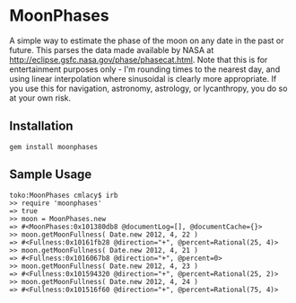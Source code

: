 MoonPhases
====================
A simple way to estimate the phase of the moon on any date in the past or future.  This parses the data made available by NASA at http://eclipse.gsfc.nasa.gov/phase/phasecat.html.
Note that this is for entertainment purposes only - I'm rounding times to the nearest day, and using linear interpolation where sinusoidal is clearly more appropriate.  If you use this for navigation, astronomy, astrology, or lycanthropy, you do so at your own risk.

Installation
------------
	gem install moonphases

Sample Usage
----------------------------
	toko:MoonPhases cmlacy$ irb
	>> require 'moonphases'
	=> true
	>> moon = MoonPhases.new
	=> #<MoonPhases:0x101380db8 @documentLog=[], @documentCache={}>
	>> moon.getMoonFullness( Date.new 2012, 4, 22 )
	=> #<Fullness:0x10161fb28 @direction="+", @percent=Rational(25, 4)>
	>> moon.getMoonFullness( Date.new 2012, 4, 21 )
	=> #<Fullness:0x1016067b8 @direction="+", @percent=0>
	>> moon.getMoonFullness( Date.new 2012, 4, 23 )
	=> #<Fullness:0x101594320 @direction="+", @percent=Rational(25, 2)>
	>> moon.getMoonFullness( Date.new 2012, 4, 24 )
	=> #<Fullness:0x101516f60 @direction="+", @percent=Rational(75, 4)>